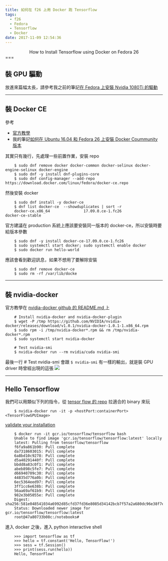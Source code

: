 ```yaml
---
title: 如何在 f26 上用 Docker 跑 Tensorflow 
tags:
  - f26
  - Fedora
  - Tensorflow
  - Docker
date: 2017-11-09 12:54:36
---
```


<center>How to Install Tensorflow using Docker on Fedora 26</center>
===
<br>

## 裝 GPU 驅動

放進來篇幅太長，請參考我之前的筆記[在 Fedora 上安裝 Nvidia 1080Ti 的驅動](https://wyde.github.io/2017/11/03/How-to-Install-Nvidia-1080Ti-GPU-Driver-on-Fedora/)

---

## 裝 Docker CE

參考
- [官方教學](https://docs.docker.com/engine/installation/linux/docker-ce/fedora/)
- 我的筆記[如何在 Ubuntu 16.04 和 Fedora 26 上安裝 Docker Coummunity 版本](https://wyde.github.io/2017/11/08/How-to-Install-Docker-CE-on-Ubuntu-16-04-and-Fedora-26/#more)

其實只有幾行，先處理一些前置作業，安裝 repo
```
    $ sudo dnf remove docker docker-common docker-selinux docker-engine-selinux docker-engine
    $ sudo dnf -y install dnf-plugins-core
    $ sudo dnf config-manager --add-repo https://download.docker.com/linux/fedora/docker-ce.repo
```

然後安裝 docker
```
    $ sudo dnf install -y docker-ce
    $ dnf list docker-ce  --showduplicates | sort -r
    docker-ce.x86_64               17.09.0.ce-1.fc26               docker-ce-stable
```

官方建議在 production 系統上應該要安裝同一版本的 docker-ce，所以安裝時要給版本參數
```
    $ sudo dnf -y install docker-ce-17.09.0.ce-1.fc26
    $ sudo systemctl start docker; sudo systemctl enable docker
    $ sudo docker run hello-world
```

應該會看到歡迎訊息，如果不想用了要解除安裝
```
    $ sudo dnf remove docker-ce
    $ sudo rm -rf /var/lib/docke
```

---

## 裝 nvidia-docker

官方教學在 [nvidia-docker github 的 README.md ](https://github.com/NVIDIA/nvidia-docker)上

```
    # Install nvidia-docker and nvidia-docker-plugin
    $ wget -P /tmp https://github.com/NVIDIA/nvidia-docker/releases/download/v1.0.1/nvidia-docker-1.0.1-1.x86_64.rpm
    $ sudo rpm -i /tmp/nvidia-docker*.rpm && rm /tmp/nvidia-docker*.rpm
    $ sudo systemctl start nvidia-docker
    
    # Test nvidia-smi
    $ nvidia-docker run --rm nvidia/cuda nvidia-smi
```

最後一行 # Test nvidia-smi 會跟 `$ nvidia-smi` 有一樣的輸出，就是裝 GPU driver 時曾經出現的這張
![](https://i.imgur.com/RcKpQl8.png)

---

## Hello Tensorflow

我們可以用類似下列的指令，從 [tensor flow 的 repo](https://hub.docker.com/r/tensorflow/tensorflow/tags/) 拉適合的 binary 來玩 
``` 
    $ nvidia-docker run -it -p <hostPort:containerPort> <TensorFlowGPUImage> 
```

[validate your installation](https://www.tensorflow.org/install/install_linux#ValidateYourInstallation)
```
    $ docker run -it gcr.io/tensorflow/tensorflow bash
    Unable to find image 'gcr.io/tensorflow/tensorflow:latest' locally
    latest: Pulling from tensorflow/tensorflow
    f6fa9a861b90: Pull complete 
    da7318603015: Pull complete 
    6a8bd10c9278: Pull complete 
    d5a40291440f: Pull complete 
    bbdd8a83c0f1: Pull complete 
    abeb898c5fe7: Pull complete 
    d66940709c30: Pull complete 
    44835d776a0b: Pull complete 
    6ec5364eed97: Pull complete 
    3ff1cc6e638b: Pull complete 
    56aa69af61b9: Pull complete 
    982e3b05055e: Pull complete 
    Digest: sha256:581e048541034a6992d85cfd37fd36e8085d34142bcb7f57a2a680dc96e38f7e
    Status: Downloaded newer image for gcr.io/tensorflow/tensorflow:latest
    root@47a80733b08c:/notebooks#
```

進入 docker 之後，進入 python interactive shell
```
    >>> import tensorflow as tf
    >>> hello = tf.constant('Hello, TensorFlow!')
    >>> sess = tf.Session()
    >>> print(sess.run(hello))
    Hello, TensorFlow!
```

